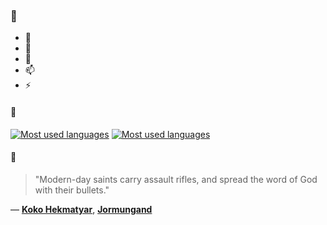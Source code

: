 ### 👋

- 🔭
- 🌱
- 💬
- 📫
- ⚡

#### 🧏

[![Most used languages](https://github-readme-stats-aynah.vercel.app/api/top-langs/?username=aynh&theme=solarized-dark&langs_count=6&layout=compact&hide_title=true)](https://github.com/anuraghazra/github-readme-stats#gh-dark-mode-only)
[![Most used languages](https://github-readme-stats-aynah.vercel.app/api/top-langs/?username=aynh&theme=solarized-light&langs_count=6&layout=compact&hide_title=true)](https://github.com/anuraghazra/github-readme-stats#gh-light-mode-only)

#### 💬

> "Modern-day saints carry assault rifles, and spread the word of God with their bullets."

&mdash; [**Koko Hekmatyar**](https://myanimelist.net/character.php?q=Koko%20Hekmatyar&cat=character), [**Jormungand**](https://myanimelist.net/search/all?q=Jormungand&cat=all)

